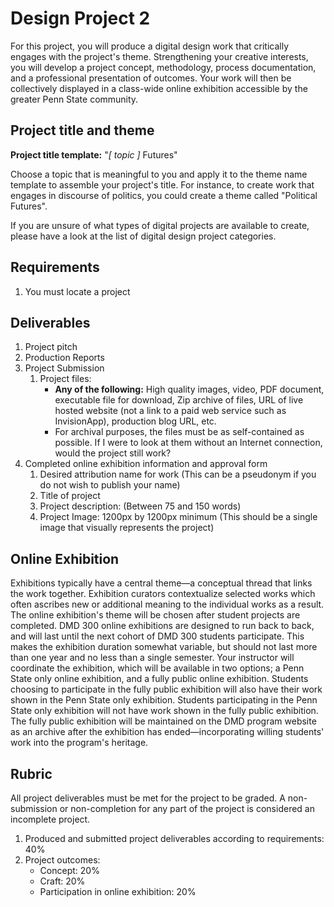 # Design Project 2

For this project, you will produce a digital design work that critically engages with the project's theme. Strengthening your creative interests, you will develop a project concept, methodology, process documentation, and a professional presentation of outcomes. Your work will then be collectively displayed in a class-wide online exhibition accessible by the greater Penn State community.

## Project title and theme

**Project title template:** "_\[ topic \]_ Futures"

Choose a topic that is meaningful to you and apply it to the theme name template to assemble your project's title. For instance, to create work that engages in discourse of politics, you could create a theme called "Political Futures".

If you are unsure of what types of digital projects are available to create, please have a look at the list of digital design project categories.

## Requirements

1. You must locate a project 

## Deliverables

1. Project pitch
2. Production Reports
3. Project Submission
   1. Project files:
      * **Any of the following:** High quality images, video, PDF document, executable file for download, Zip archive of files, URL of live hosted website \(not a link to a paid web service such as InvisionApp\), production blog URL, etc.
      * For archival purposes, the files must be as self-contained as possible. If I were to look at them without an Internet connection, would the project still work?
4. Completed online exhibition information and approval form
   1. Desired attribution name for work \(This can be a pseudonym if you do not wish to publish your name\)
   2. Title of project
   3. Project description: \(Between 75 and 150 words\)
   4. Project Image: 1200px by 1200px minimum \(This should be a single image that visually represents the project\)

## Online Exhibition

Exhibitions typically have a central theme—a conceptual thread that links the work together. Exhibition curators contextualize selected works which often ascribes new or additional meaning to the individual works as a result. The online exhibition's theme will be chosen after student projects are completed. DMD 300 online exhibitions are designed to run back to back, and will last until the next cohort of DMD 300 students participate. This makes the exhibition duration somewhat variable, but should not last more than one year and no less than a single semester. Your instructor will coordinate the exhibition, which will be available in two options; a Penn State only online exhibition, and a fully public online exhibition. Students choosing to participate in the fully public exhibition will also have their work shown in the Penn State only exhibition. Students participating in the Penn State only exhibition will not have work shown in the fully public exhibition. The fully public exhibition will be maintained on the DMD program website as an archive after the exhibition has ended—incorporating willing students' work into the program's heritage.

## Rubric

All project deliverables must be met for the project to be graded. A non-submission or non-completion for any part of the project is considered an incomplete project.

1. Produced and submitted project deliverables according to requirements: 40%
2. Project outcomes: 
   * Concept: 20%
   * Craft: 20%
   * Participation in online exhibition: 20%



